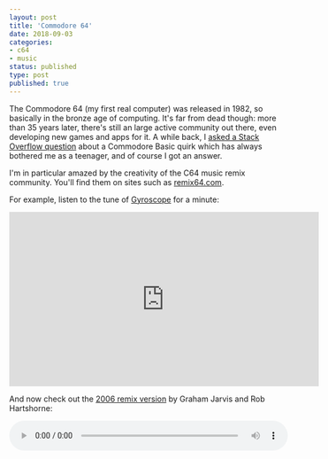 ```yaml
---
layout: post
title: 'Commodore 64'
date: 2018-09-03 
categories:
- c64
- music
status: published
type: post
published: true	
---
```


The Commodore 64 (my first real computer) was released in 1982, so basically in the bronze age of computing. It's far from dead though: more than 35 years later, there's still an large active community out there, even developing new games and apps for it. A while back, I [asked a Stack Overflow question](https://stackoverflow.com/questions/22284128) about a Commodore Basic quirk which has always bothered me as a teenager, and of course I got an answer. 

<!-- more -->

I'm in particular amazed by the creativity of the C64 music remix community. You'll find them on sites such as [remix64.com](http://www.remix64.com).

For example, listen to the tune of [Gyroscope](https://en.wikipedia.org/wiki/Gyroscope_(video_game)) for a minute:

<iframe width="560" height="315" src="https://www.youtube.com/embed/egFy58Yr1gM?start=15" frameborder="0" allow="autoplay; encrypted-media" allowfullscreen></iframe>

And now check out the [2006 remix version](http://www.remix64.com/track/chronberg/gyroscope-unzalicious-version) by Graham Jarvis and Rob Hartshorne:

<audio style="width:100%; display: block;" controls="" controlslist="nodownload">
<source src="http://remix.kwed.org/download.php/3151/Chronblom%20-%20Gyroscope%20-%20Unzalicious%20version.mp3" type="audio/mpeg">
</audio>











